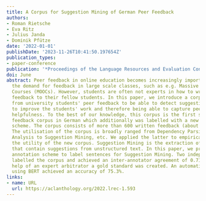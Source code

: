 ```yaml
---
title: A Corpus for Suggestion Mining of German Peer Feedback
authors:
- Roman Rietsche
- Eva Ritz
- Julius Janda
- Dominik Pfütze
date: '2022-01-01'
publishDate: '2023-11-26T10:41:50.197654Z'
publication_types:
- paper-conference
publication: '*Proceedings of the Language Resources and Evaluation Conference*'
doi: June
abstract: Peer feedback in online education becomes increasingly important to meet
  the demand for feedback in large scale classes, such as e.g. Massive Open Online
  Courses (MOOCs). However, students are often not experts in how to write helpful
  feedback to their fellow students. In this paper, we introduce a corpus compiled
  from university students' peer feedback to be able to detect suggestions on how
  to improve the students' work and therefore being able to capture peer feedback
  helpfulness. To the best of our knowledge, this corpus is the first student peer
  feedback corpus in German which additionally was labelled with a new annotation
  scheme. The corpus consists of more than 600 written feedback (about 7,500 sentences).
  The utilisation of the corpus is broadly ranged from Dependency Parsing to Sentiment
  Analysis to Suggestion Mining, etc. We applied the latter to empirically validate
  the utility of the new corpus. Suggestion Mining is the extraction of sentences
  that contain suggestions from unstructured text. In this paper, we present a new
  annotation scheme to label sentences for Suggestion Mining. Two independent annotators
  labelled the corpus and achieved an inter-annotator agreement of 0.71. With the
  help of an expert arbitrator a gold standard was created. An automatic classification
  using BERT achieved an accuracy of 75.3%.
links:
- name: URL
  url: https://aclanthology.org/2022.lrec-1.593
---
```

